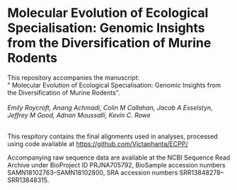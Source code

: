 #  Molecular Evolution of Ecological Specialisation: Genomic Insights from the Diversification of Murine Rodents 

This repository accompanies the manuscript: <br>" Molecular Evolution of Ecological Specialisation: Genomic Insights from the Diversification of Murine Rodents".
<br><br><i>Emily Roycroft, Anang Achmadi, Colin M Callahan, Jacob A Esselstyn, Jeffrey M Good, Adnan Moussalli, Kevin C. Rowe </i><br>
<BR>
   
This respitory contains the final alignments used in analyses, processed using code available at https://github.com/Victaphanta/ECPP/

Accompanying raw sequence data are available at the NCBI Sequence Read Archive under BioProject ID PRJNA705792, BioSample accession numbers SAMN18102763–SAMN18102800, SRA accession numbers SRR13848278–SRR13848315. 
